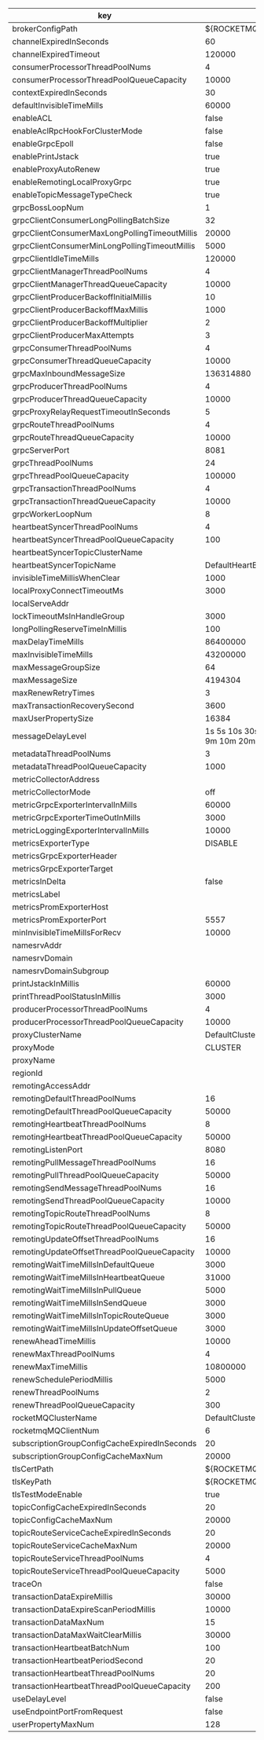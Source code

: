 |key|value|important|
|---|---|---|
|brokerConfigPath|${ROCKETMQ_HOME}/conf/broker.conf||
|channelExpiredInSeconds|60||
|channelExpiredTimeout|120000||
|consumerProcessorThreadPoolNums|4||
|consumerProcessorThreadPoolQueueCapacity|10000||
|contextExpiredInSeconds|30||
|defaultInvisibleTimeMills|60000||
|enableACL|false||
|enableAclRpcHookForClusterMode|false||
|enableGrpcEpoll|false||
|enablePrintJstack|true||
|enableProxyAutoRenew|true||
|enableRemotingLocalProxyGrpc|true||
|enableTopicMessageTypeCheck|true||
|grpcBossLoopNum|1||
|grpcClientConsumerLongPollingBatchSize|32||
|grpcClientConsumerMaxLongPollingTimeoutMillis|20000||
|grpcClientConsumerMinLongPollingTimeoutMillis|5000||
|grpcClientIdleTimeMills|120000||
|grpcClientManagerThreadPoolNums|4||
|grpcClientManagerThreadQueueCapacity|10000||
|grpcClientProducerBackoffInitialMillis|10||
|grpcClientProducerBackoffMaxMillis|1000||
|grpcClientProducerBackoffMultiplier|2||
|grpcClientProducerMaxAttempts|3||
|grpcConsumerThreadPoolNums|4||
|grpcConsumerThreadQueueCapacity|10000||
|grpcMaxInboundMessageSize|136314880||
|grpcProducerThreadPoolNums|4||
|grpcProducerThreadQueueCapacity|10000||
|grpcProxyRelayRequestTimeoutInSeconds|5||
|grpcRouteThreadPoolNums|4||
|grpcRouteThreadQueueCapacity|10000||
|grpcServerPort|8081||
|grpcThreadPoolNums|24||
|grpcThreadPoolQueueCapacity|100000||
|grpcTransactionThreadPoolNums|4||
|grpcTransactionThreadQueueCapacity|10000||
|grpcWorkerLoopNum|8||
|heartbeatSyncerThreadPoolNums|4||
|heartbeatSyncerThreadPoolQueueCapacity|100||
|heartbeatSyncerTopicClusterName|||
|heartbeatSyncerTopicName|DefaultHeartBeatSyncerTopic||
|invisibleTimeMillisWhenClear|1000||
|localProxyConnectTimeoutMs|3000||
|localServeAddr|||
|lockTimeoutMsInHandleGroup|3000||
|longPollingReserveTimeInMillis|100||
|maxDelayTimeMills|86400000||
|maxInvisibleTimeMills|43200000||
|maxMessageGroupSize|64||
|maxMessageSize|4194304||
|maxRenewRetryTimes|3||
|maxTransactionRecoverySecond|3600||
|maxUserPropertySize|16384||
|messageDelayLevel|1s 5s 10s 30s 1m 2m 3m 4m 5m 6m 7m 8m 9m 10m 20m 30m 1h 2h||
|metadataThreadPoolNums|3||
|metadataThreadPoolQueueCapacity|1000||
|metricCollectorAddress|||
|metricCollectorMode|off||
|metricGrpcExporterIntervalInMills|60000||
|metricGrpcExporterTimeOutInMills|3000||
|metricLoggingExporterIntervalInMills|10000||
|metricsExporterType|DISABLE||
|metricsGrpcExporterHeader|||
|metricsGrpcExporterTarget|||
|metricsInDelta|false||
|metricsLabel|||
|metricsPromExporterHost|||
|metricsPromExporterPort|5557||
|minInvisibleTimeMillsForRecv|10000||
|namesrvAddr|||
|namesrvDomain|||
|namesrvDomainSubgroup|||
|printJstackInMillis|60000||
|printThreadPoolStatusInMillis|3000||
|producerProcessorThreadPoolNums|4||
|producerProcessorThreadPoolQueueCapacity|10000||
|proxyClusterName|DefaultCluster||
|proxyMode|CLUSTER||
|proxyName|||
|regionId|||
|remotingAccessAddr|||
|remotingDefaultThreadPoolNums|16||
|remotingDefaultThreadPoolQueueCapacity|50000||
|remotingHeartbeatThreadPoolNums|8||
|remotingHeartbeatThreadPoolQueueCapacity|50000||
|remotingListenPort|8080||
|remotingPullMessageThreadPoolNums|16||
|remotingPullThreadPoolQueueCapacity|50000||
|remotingSendMessageThreadPoolNums|16||
|remotingSendThreadPoolQueueCapacity|10000||
|remotingTopicRouteThreadPoolNums|8||
|remotingTopicRouteThreadPoolQueueCapacity|50000||
|remotingUpdateOffsetThreadPoolNums|16||
|remotingUpdateOffsetThreadPoolQueueCapacity|10000||
|remotingWaitTimeMillsInDefaultQueue|3000||
|remotingWaitTimeMillsInHeartbeatQueue|31000||
|remotingWaitTimeMillsInPullQueue|5000||
|remotingWaitTimeMillsInSendQueue|3000||
|remotingWaitTimeMillsInTopicRouteQueue|3000||
|remotingWaitTimeMillsInUpdateOffsetQueue|3000||
|renewAheadTimeMillis|10000||
|renewMaxThreadPoolNums|4||
|renewMaxTimeMillis|10800000||
|renewSchedulePeriodMillis|5000||
|renewThreadPoolNums|2||
|renewThreadPoolQueueCapacity|300||
|rocketMQClusterName|DefaultCluster||
|rocketmqMQClientNum|6||
|subscriptionGroupConfigCacheExpiredInSeconds|20||
|subscriptionGroupConfigCacheMaxNum|20000||
|tlsCertPath|${ROCKETMQ_HOME}/conf/tls/rocketmq.crt||
|tlsKeyPath|${ROCKETMQ_HOME}/conf/tls/rocketmq.key||
|tlsTestModeEnable|true||
|topicConfigCacheExpiredInSeconds|20||
|topicConfigCacheMaxNum|20000||
|topicRouteServiceCacheExpiredInSeconds|20||
|topicRouteServiceCacheMaxNum|20000||
|topicRouteServiceThreadPoolNums|4||
|topicRouteServiceThreadPoolQueueCapacity|5000||
|traceOn|false||
|transactionDataExpireMillis|30000||
|transactionDataExpireScanPeriodMillis|10000||
|transactionDataMaxNum|15||
|transactionDataMaxWaitClearMillis|30000||
|transactionHeartbeatBatchNum|100||
|transactionHeartbeatPeriodSecond|20||
|transactionHeartbeatThreadPoolNums|20||
|transactionHeartbeatThreadPoolQueueCapacity|200||
|useDelayLevel|false||
|useEndpointPortFromRequest|false||
|userPropertyMaxNum|128||
